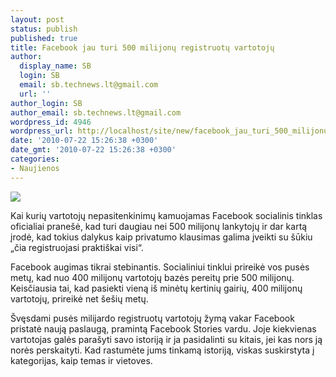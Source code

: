 ```yaml
---
layout: post
status: publish
published: true
title: Facebook jau turi 500 milijonų registruotų vartotojų
author:
  display_name: SB
  login: SB
  email: sb.technews.lt@gmail.com
  url: ''
author_login: SB
author_email: sb.technews.lt@gmail.com
wordpress_id: 4946
wordpress_url: http://localhost/site/new/facebook_jau_turi_500_milijonu_registruotu_vartotoju/
date: '2010-07-22 15:26:38 +0300'
date_gmt: '2010-07-22 15:26:38 +0300'
categories:
- Naujienos
---
```

<div class="imgright"><img src="http://t1.gstatic.com/images?q=tbn:b_65DXkKSdvnIM:http://www.smsannauniv.org/quanta10/2010/04/images/facebook_logo.png"  /></div>
<p>Kai kurių vartotojų nepasitenkinimų kamuojamas Facebook socialinis tinklas oficialiai pranešė, kad turi daugiau nei 500 milijonų lankytojų ir dar kartą įrodė, kad tokius dalykus kaip privatumo klausimas galima įveikti su šūkiu „čia registruojasi praktiškai visi“.</p>
<p>Facebook augimas tikrai stebinantis. Socialiniui tinklui prireikė vos pusės metų, kad nuo 400 milijonų vartotojų bazės pereitų prie 500 milijonų. Keisčiausia tai, kad pasiekti vieną iš minėtų kertinių gairių, 400 milijonų vartotojų, prireikė net šešių metų.</p>
<p>Švęsdami pusės milijardo registruotų vartotojų žymą vakar Facebook pristatė naują paslaugą, pramintą Facebook Stories vardu. Joje kiekvienas vartotojas galės parašyti savo istoriją ir ja pasidalinti su kitais, jei kas nors ją norės perskaityti. Kad rastumėte jums tinkamą istoriją, viskas suskirstyta į kategorijas, kaip temas ir vietoves.<br /></p>
